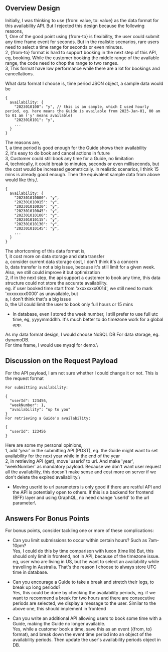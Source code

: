 ## Overview Design
Initially, I was thinking to use {from: value, to: value} as the data format for this availability API. But I rejected this design because the following reasons,\
1, One of the good point using {from-to} is flexibility, the user could submit any time frame event for seconds. But in the realistic scenarios, rare users need to select a time range for seconds or even minutes.\
2, {from-to} format is hard to support booking in the next step of this API, eg, booking. While the customer booking the middle range of the available range, the code need to chop the range to two ranges.\
3, This format have low performance while there are a lot for bookings and cancellations.


What data format I choose is, time period JSON object, a sample data would be
```
{
  availability: {
    "2023010100": "y", // this is an sample, which I used hourly period, eg. here means the Guide is available from 2023-Jan-01, 00 am to 01 am ('y' means available)
    "2023010101": "y",
    ...
  }
}
```
The reasons are,\
1, a time period is good enough for the Guide shows their availability\
2, it's easy to do book and cancel actions in future\
3, Customer could still book any time for a Guide, no limitation\
4, technically, it could break to minutes, seconds or even milliseconds, but the cost would be increased geometrically. In realistic scenarios, I think 15 mins is already good enough. Then the equivalent sample data from above would like this,\
```
{
  availability: {
    "202301010000": "y",
    "202301010015": "y",
    "202301010030": "y",
    "202301010045": "y",
    "202301010100": "y",
    "202301010115": "y",
    "202301010130": "y",
    "202301010145": "y",
    ...
  }
}
```

The shortcoming of this data format is,\
1, it cost more on data storage and data transfer\
  a, consider current data storage cost, I don't think it's a concern\
  b, data transfer is not a big issue, because it's still limit for a given week. Also, we still could improve it but optimization\
2, if in the next step, the api support a customer to book any time, this data structure could not store the accurate availability.\
  eg. if user booked time start from 'xxxxxxxx0014', we still need to mark 'xxxxxxxx0000' as unavailable, but\
  a, I don't think that's a big issue\
  b, the UI could limit the user to book only full hours or 15 mins

* In database, even I stored the week number, I still prefer to use full utc time, eg, yyyymmddhh. It's much better to do timezone work for a global app.

As my data format design, I would choose NoSQL DB For data storage, eg. dynamoDB.\
For time frame, I would use mysql for demo.\

## Discussion on the Request Payload
For the API payload, I am not sure whether I could change it or not. This is the request format
```
For submitting availability:

{
  "userId": 123456,
  "weekNumber": 1,
  "availability": "up to you"
}
For retrieving a Guide's availability:

{
  "userId": 123456
}
```
Here are some my personal opinions,\
1, add 'year' in the submitting API (POST), eg. the Guide might want to set availability for the next year while in the end of the year\
2, in retrieving API (get), move 'userId' to url. And make 'year', 'weekNumber' as mandatory payload. Because we don't want user request all the availability, this doesn't make sense and cost more on server if we don't delete the expired availability.\
* Moving userId to url parameters is only good if there are restful API and the API is potentially open to others. If this is a backend for frontend (BFF) layer and using GraphQL, no need change 'userId' to the url parameter\

## Answers For Bonus Points
For bonus points, consider tackling one or more of these complications:
* Can you limit submissions to occur within certain hours? Such as 7am-10pm?\
Yes, I could do this by time comparison with luxon (time lib)
But, this should only limit in frontend, not in API, because of the timezone issue. eg, user who are living in US, but he want to select an availability while travelling in Australia. That's the reason I choose to always store UTC time in database.

* Can you encourage a Guide to take a break and stretch their legs, to break up long periods?\
Yes, this could be done by checking the availability periods, eg. if we want to recommend a break for two hours and there are consecutive periods are selected, we display a message to the user. Similar to the above one, this should implement in frontend

* Can you write an additional API allowing users to book some time with a Guide, making the Guide no longer available.\
Yes, while a customer book a time, save this as an event ({from, to} format), and break down the event time period into an object of the availability periods. Then update the user's availability periods object in DB.